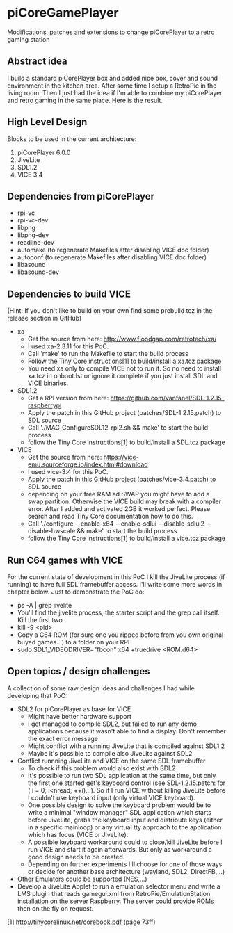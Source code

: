 # piCoreGamePlayer
Modifications, patches and extensions to change piCorePlayer to a retro gaming station

## Abstract idea
I build a standard piCorePlayer box and added nice box, cover and sound environment in the kitchen area. After some time I setup a RetroPie in the living room. Then I just had the idea if I'm able to combine my piCorePlayer and retro gaming in the same place. Here is the result.

## High Level Design
Blocks to be used in the current architecture:
1) piCorePlayer 6.0.0
2) JiveLite
3) SDL1.2
4) VICE 3.4

## Dependencies from piCorePlayer
- rpi-vc
- rpi-vc-dev
- libpng
- libpng-dev
- readline-dev
- automake (to regenerate Makefiles after disabling VICE doc folder)
- autoconf (to regenerate Makefiles after disabling VICE doc folder)
- libasound
- libasound-dev

## Dependencies to build VICE
(Hint: If you don't like to build on your own find some prebuild tcz in the release section in GitHub)
- xa
  - Get the source from here: http://www.floodgap.com/retrotech/xa/
  - I used xa-2.3.11 for this PoC.
  - Call 'make' to run the Makefile to start the build process
  - Follow the Tiny Core instructions[1] to build/install a xa.tcz package
  - You need xa only to compile VICE not to run it. So no need to install xa.tcz in onboot.lst or ignore it complete if you just install SDL and VICE binaries.
- SDL1.2
  - Get a RPI version from here: https://github.com/vanfanel/SDL-1.2.15-raspberrypi
  - Apply the patch in this GitHub project (patches/SDL-1.2.15.patch) to SDL source
  - Call './MAC_ConfigureSDL12-rpi2.sh && make' to start the build process
  - follow the Tiny Core instructions[1] to build/install a SDL.tcz package 
- VICE
  - Get the source from here: https://vice-emu.sourceforge.io/index.html#download
  - I used vice-3.4 for this PoC.
  - Apply the patch in this GitHub project (patches/vice-3.4.patch) to SDL source
  - depending on your free RAM ad SWAP you might have to add a swap partition. Otherwise the VICE build may break with a compiler error. After I added and activated 2GB it worked perfect. Please search and read Tiny Core documentation how to do this.
  - Call './configure --enable-x64 --enable-sdlui --disable-sdlui2 --disable-hwscale && make' to start the build process
  - follow the Tiny Core instructions[1] to build/install a vice.tcz package 
  
## Run C64 games with VICE
For the current state of development in this PoC I kill the JiveLite process (if running) to have full SDL framebuffer access. I'll write some more words in chapter below. Just to demonstrate the PoC do:
- ps -A | grep jivelite
- You'll find the jivelite process, the starter script and the grep call itself. Kill the first two.
- kill -9 \<pid\>
- Copy a C64 ROM (for sure one you ripped before from you own original buyed games...) to a folder on your RPI
- sudo SDL1_VIDEODRIVER="fbcon" x64 +truedrive <ROM.d64>

## Open topics / design challenges
A collection of some raw design ideas and challenges I had while developing that PoC:
- SDL2 for piCorePlayer as base for VICE
  - Might have better hardware support
  - I get managed to compile SDL2, but failed to run any demo applications because it wasn't able to find a display. Don't remember the exact error message
  - Might conflict with a running JiveLite that is compiled against SDL1.2
  - Maybe it's possible to compile also JiveLite against SDL2
- Conflict runnning JiveLite and VICE on the same SDL framebuffer
  - To check if this problem would also exist with SDL2
  - It's possible to run two SDL application at the same time, but only the first one started get's keyboard control (see SDL-1.2.15.patch: for ( i = 0; i<nread; ++i)...). So if I run VICE without killing JiveLite before I couldn't use keyboard input (only virtual VICE keyboard).
  - One possible design to solve the keyboard problem would be to write a minimal "window manager" SDL application which starts before JiveLite, grabs the keyboard input and distribute keys (either in a specific mainloop) or any virtual tty approach to the application which has focus (VICE or JiveLite).
  - A possible keyboard workaround could to close/kill JiveLite before I run VICE and start it again afterwards. But only as workaround a good design needs to be created.
  - Depending on further experiments I'll choose for one of those ways or decide for another base architecture (wayland, SDL2, DirectFB,...)
- Other Emulators could be supported (NES,...)
- Develop a JiveLite Applet to run a emulation selector menu and write a LMS plugin that reads gamegui.xml from RetroPie/EmulationStation installation on the server Raspberry. The server could provide ROMs then on the fly on request.

[1] http://tinycorelinux.net/corebook.pdf (page 73ff)
